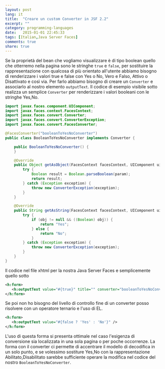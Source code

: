 ```yaml
---
layout: post
lang: it
title:  "Creare un custom Converter in JSF 2.2"
excerpt: ""
category: programming-languages
date:   2015-01-01 22:45:33
tags: [Italian,Java Server Faces]
comments: true
share: true
---
```




Se la proprietà del bean che vogliamo visualizzare è di tipo boolean quello che otterremo nella pagina sono le stringhe `true` e `false`, per 
sostituire la rappresentazione con qualcosa di più orientato all'utente abbiamo bisogno di renderizzare i valori true e false con Yes o No, 
Vero e Falso, Attivo o Disattivato e così via. Per farlo abbiamo bisogno di creare un `Converter` e associarlo al nostro elemento `outputText`.
Il codice di esempio visibile sotto realizza un semplice `Converter` per renderizzare i valori booleani con le stringhe Yes,No.


```java
import javax.faces.component.UIComponent;
import javax.faces.context.FacesContext;
import javax.faces.convert.Converter;
import javax.faces.convert.ConverterException;
import javax.faces.convert.FacesConverter;

@FacesConverter("booleanToYesNoConverter")
public class BooleanToYesNoConverter implements Converter {

    public BooleanToYesNoConverter() {
    }

    @Override
    public Object getAsObject(FacesContext facesContext, UIComponent uiComponent, String param) {
        try {
            Boolean result = Boolean.parseBoolean(param);
            return result;
        } catch (Exception exception) {
            throw new ConverterException(exception);
        }
    }

    @Override
    public String getAsString(FacesContext facesContext, UIComponent uiComponent, Object obj) {
        try {
            if (obj != null && ((Boolean) obj)) {
                return "Yes";
            } else {
                return "No";
            }
        } catch (Exception exception) {
            throw new ConverterException(exception);
        }
    }
}

```

Il codice nel file xhtml per la nostra Java Server Faces e semplicemente quello sotto

```xml
<h:form>
   <h:outputText value="#{true}" title="" converter="booleanToYesNoConverter"/>
</h:form>
```

Se poi non ho bisogno del livello di controllo fine di un converter posso risolvere con un operatore ternario e l'uso di EL.

```xml
<h:form>
   <h:outputText value="#{false ? 'Yes' : 'No'}" />
</h:form>
```

L'uso di questa forma si presenta ottimale nel caso l'esigenza di conversione sia localizzata in una sola pagina o per poche occorrenze.
La forma con il converter ci permette di accentrare il modello di decodifica in un solo punto, e se volessimo sostiture Yes,No con la rappresentazione Abilitato,Disabilitato sarebbe sufficiente operare la modifica nel codice del nostro `BooleanToYesNoConverter`.



